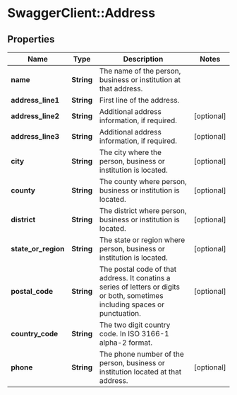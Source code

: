 # SwaggerClient::Address

## Properties
Name | Type | Description | Notes
------------ | ------------- | ------------- | -------------
**name** | **String** | The name of the person, business or institution at that address. | 
**address_line1** | **String** | First line of the address. | 
**address_line2** | **String** | Additional address information, if required. | [optional] 
**address_line3** | **String** | Additional address information, if required. | [optional] 
**city** | **String** | The city where the person, business or institution is located. | [optional] 
**county** | **String** | The county where person, business or institution is located. | [optional] 
**district** | **String** | The district where person, business or institution is located. | [optional] 
**state_or_region** | **String** | The state or region where person, business or institution is located. | [optional] 
**postal_code** | **String** | The postal code of that address. It conatins a series of letters or digits or both, sometimes including spaces or punctuation. | [optional] 
**country_code** | **String** | The two digit country code. In ISO 3166-1 alpha-2 format. | 
**phone** | **String** | The phone number of the person, business or institution located at that address. | [optional] 

